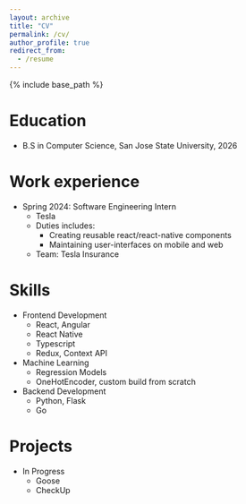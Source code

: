 ```yaml
---
layout: archive
title: "CV"
permalink: /cv/
author_profile: true
redirect_from:
  - /resume
---
```


{% include base_path %}

Education
======
* B.S in Computer Science, San Jose State University, 2026

Work experience
======
* Spring 2024: Software Engineering Intern
  * Tesla
  * Duties includes:
    * Creating reusable react/react-native components 
    * Maintaining user-interfaces on mobile and web 
  * Team: Tesla Insurance
<!-- 
* Fall 2015: Research Assistant
  * Github University
  * Duties included: Merging pull requests
  * Supervisor: Professor Hub

* Summer 2015: Research Assistant
  * Github University
  * Duties included: Tagging issues
  * Supervisor: Professor Git
   -->
Skills
======
* Frontend Development
  * React, Angular 
  * React Native
  * Typescript
  * Redux, Context API
* Machine Learning
  * Regression Models 
  * OneHotEncoder, custom build from scratch
* Backend Development
  * Python, Flask
  * Go
<!-- 
Publications
======
  <ul>{% for post in site.publications reversed %}
    {% include archive-single-cv.html %}
  {% endfor %}</ul>
  
Talks
======
  <ul>{% for post in site.talks reversed %}
    {% include archive-single-talk-cv.html  %}
  {% endfor %}</ul>
  
Teaching
======
  <ul>{% for post in site.teaching reversed %}
    {% include archive-single-cv.html %}
  {% endfor %}</ul>
  
Service and leadership
======
* Currently signed in to 43 different slack teams -->

Projects
======
* In Progress
  * Goose
  * CheckUp